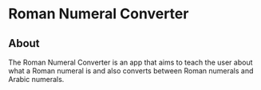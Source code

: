 # Roman Numeral Converter

## About
The Roman Numeral Converter is an app that aims to teach the user about what a Roman numeral is and also converts between Roman numerals and Arabic numerals.
